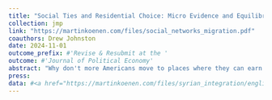 ```yaml
---
title: "Social Ties and Residential Choice: Micro Evidence and Equilibrium Implications"
collection: jmp
link: "https://martinkoenen.com/files/social_networks_migration.pdf"
coauthors: Drew Johnston
date: 2024-11-01
outcome_prefix: #'Revise & Resubmit at the '
outcome: #'Journal of Political Economy'
abstract: "Why don't more Americans move to places where they can earn higher incomes? We find that social ties play a crucial role in explaining this puzzle: social ties are concentrated locally and shape migration decisions. Individual-level data from Facebook shows that, on average, individuals live within 100 miles of nearly 80% of their friends, with less-educated individuals having even more concentrated social networks. To establish a causal link between the location of one's friends and migration, we exploit plausibly exogenous variation in the timing of friends' moves around individuals' college graduation. Having one more friend in a given commuting zone at the time of graduation increases one's likelihood of living there by 0.3 percentage points, which is comparable in magnitude to the effect of a $470 increase in annual wages. We incorporate these findings into a spatial equilibrium model and show that the magnitude of social network effects can explain why people stay in poorer places and why less-educated people are much less responsive to economic shocks. Overall, this study shows that social networks play a first-order role --- as important or more important than canonical economic factors such as wages and rents --- in determining residential choice at the individual and aggregate level."
press:
data: #<a href="https://martinkoenen.com/files/syrian_integration/english_summary.pdf">Research Summary</a> | <a href="https://martinkoenen.com/files/syrian_integration/german_summary.pdf">Research Summary (German version)</a> | <a href="https://martinkoenen.com/files/syrian_integration/slides.pdf">Slides</a> | <a href="https://martinkoenen.com/files/syrian_integration/poster.pdf">Poster (winner, Best Poster at IC2S2 '22)</a>
---
```

